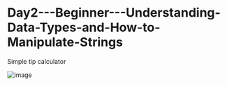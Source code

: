 # Day2---Beginner---Understanding-Data-Types-and-How-to-Manipulate-Strings
Simple tip calculator

![image](https://github.com/Beknasar/Day2---Beginner---Understanding-Data-Types-and-How-to-Manipulate-Strings/assets/68378988/30de4233-a4af-4e52-8061-a837b0b10459)
